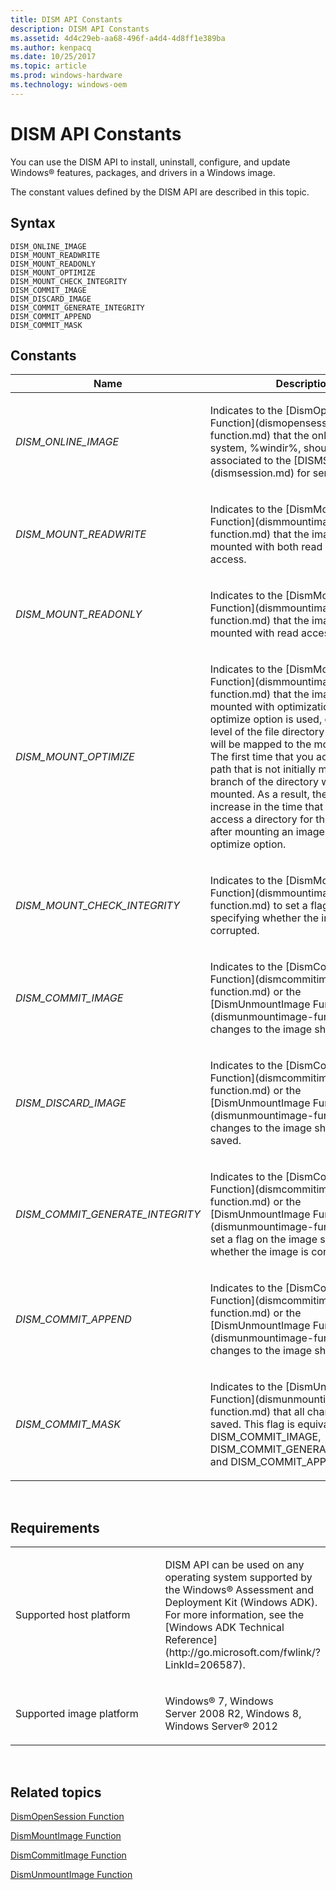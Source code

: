 ```yaml
---
title: DISM API Constants
description: DISM API Constants
ms.assetid: 4d4c29eb-aa68-496f-a4d4-4d8ff1e389ba
ms.author: kenpacq
ms.date: 10/25/2017
ms.topic: article
ms.prod: windows-hardware
ms.technology: windows-oem
---
```


# DISM API Constants


You can use the DISM API to install, uninstall, configure, and update Windows® features, packages, and drivers in a Windows image.

The constant values defined by the DISM API are described in this topic.

## <span id="Syntax"></span><span id="syntax"></span><span id="SYNTAX"></span>Syntax


``` syntax
DISM_ONLINE_IMAGE
DISM_MOUNT_READWRITE
DISM_MOUNT_READONLY
DISM_MOUNT_OPTIMIZE
DISM_MOUNT_CHECK_INTEGRITY
DISM_COMMIT_IMAGE
DISM_DISCARD_IMAGE
DISM_COMMIT_GENERATE_INTEGRITY
DISM_COMMIT_APPEND
DISM_COMMIT_MASK
```

## <span id="Constants"></span><span id="constants"></span><span id="CONSTANTS"></span>Constants


<table>
<colgroup>
<col width="50%" />
<col width="50%" />
</colgroup>
<thead>
<tr class="header">
<th>Name</th>
<th>Description</th>
</tr>
</thead>
<tbody>
<tr class="odd">
<td><p><em>DISM_ONLINE_IMAGE</em></p></td>
<td><p>Indicates to the [DismOpenSession Function](dismopensession-function.md) that the online operating system, %windir%, should be associated to the [DISMSession](dismsession.md) for servicing.</p></td>
</tr>
<tr class="even">
<td><p><em>DISM_MOUNT_READWRITE</em></p></td>
<td><p>Indicates to the [DismMountImage Function](dismmountimage-function.md) that the image should be mounted with both read and write access.</p></td>
</tr>
<tr class="odd">
<td><p><em>DISM_MOUNT_READONLY</em></p></td>
<td><p>Indicates to the [DismMountImage Function](dismmountimage-function.md) that the image should be mounted with read access only.</p></td>
</tr>
<tr class="even">
<td><p><em>DISM_MOUNT_OPTIMIZE</em></p></td>
<td><p>Indicates to the [DismMountImage Function](dismmountimage-function.md) that the image should be mounted with optimization. When the optimize option is used, only the top level of the file directory in the image will be mapped to the mount location. The first time that you access a file path that is not initially mapped, that branch of the directory will be mounted. As a result, there may be an increase in the time that is required to access a directory for the first time after mounting an image using the optimize option.</p></td>
</tr>
<tr class="odd">
<td><p><em>DISM_MOUNT_CHECK_INTEGRITY</em></p></td>
<td><p>Indicates to the [DismMountImage Function](dismmountimage-function.md) to set a flag on the image specifying whether the image is corrupted.</p></td>
</tr>
<tr class="even">
<td><p><em>DISM_COMMIT_IMAGE</em></p></td>
<td><p>Indicates to the [DismCommitImage Function](dismcommitimage-function.md) or the [DismUnmountImage Function](dismunmountimage-function.md) that changes to the image should be saved.</p></td>
</tr>
<tr class="odd">
<td><p><em>DISM_DISCARD_IMAGE</em></p></td>
<td><p>Indicates to the [DismCommitImage Function](dismcommitimage-function.md) or the [DismUnmountImage Function](dismunmountimage-function.md) that changes to the image should not be saved.</p></td>
</tr>
<tr class="even">
<td><p><em>DISM_COMMIT_GENERATE_INTEGRITY</em></p></td>
<td><p>Indicates to the [DismCommitImage Function](dismcommitimage-function.md) or the [DismUnmountImage Function](dismunmountimage-function.md) to set a flag on the image specifying whether the image is corrupted.</p></td>
</tr>
<tr class="odd">
<td><p><em>DISM_COMMIT_APPEND</em></p></td>
<td><p>Indicates to the [DismCommitImage Function](dismcommitimage-function.md) or the [DismUnmountImage Function](dismunmountimage-function.md) that changes to the image should be saved.</p></td>
</tr>
<tr class="even">
<td><p><em>DISM_COMMIT_MASK</em></p></td>
<td><p>Indicates to the [DismUnmountImage Function](dismunmountimage-function.md) that all changes should be saved. This flag is equivalent to using DISM_COMMIT_IMAGE, DISM_COMMIT_GENERATE_INTEGRITY, and DISM_COMMIT_APPEND.</p></td>
</tr>
</tbody>
</table>

 

## <span id="Requirements"></span><span id="requirements"></span><span id="REQUIREMENTS"></span>Requirements


<table>
<colgroup>
<col width="50%" />
<col width="50%" />
</colgroup>
<tbody>
<tr class="odd">
<td><p>Supported host platform</p></td>
<td><p>DISM API can be used on any operating system supported by the Windows® Assessment and Deployment Kit (Windows ADK). For more information, see the [Windows ADK Technical Reference](http://go.microsoft.com/fwlink/?LinkId=206587).</p></td>
</tr>
<tr class="even">
<td><p>Supported image platform</p></td>
<td><p>Windows® 7, Windows Server 2008 R2, Windows 8, Windows Server® 2012</p></td>
</tr>
</tbody>
</table>

 

## <span id="related_topics"></span>Related topics


[DismOpenSession Function](dismopensession-function.md)

[DismMountImage Function](dismmountimage-function.md)

[DismCommitImage Function](dismcommitimage-function.md)

[DismUnmountImage Function](dismunmountimage-function.md)

 

 




